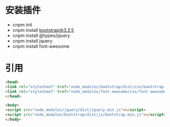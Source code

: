 # 安装插件
* cnpm init
* cnpm install bootstrap@3.3.5
* cnpm install @types/jquery
* cnpm install jquery
* cnpm install font-awesome
# 引用
```html
<head>
<link rel="stylesheet" href="node_modules/bootstrap/dist/css/bootstrap.min.css">
<link rel="stylesheet" href="node_modules/font-awesome/css/font-awesome.min.css">
</head>

<body>
<script src="node_modules/jquery/dist/jquery.min.js"></script>
<script src="node_modules/bootstrap/dist/js/bootstrap.min.js"></script>
</body>
```

